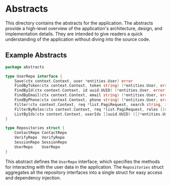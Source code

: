 # Abstracts

This directory contains the abstracts for the application. The abstracts provide a high-level overview of the application's architecture, design, and implementation details. They are intended to give readers a quick understanding of the application without diving into the source code.

## Example Abstracts

```go
package abstracts

type UserRepo interface {
	Save(ctx context.Context, user *entities.User) error
	FindByToken(ctx context.Context, token string) (*entities.User, error)
	FindById(ctx context.Context, id uuid.UUID) (*entities.User, error)
	FindByEmail(ctx context.Context, email string) (*entities.User, error)
	FindByPhone(ctx context.Context, phone string) (*entities.User, error)
	Filter(ctx context.Context, req *list.PagiRequest, search string, isActive string) (*list.PagiResponse[*entities.User], error)
	FilterByRoles(ctx context.Context, req *list.PagiRequest, roles []string) (*list.PagiResponse[*entities.User], error)
	ListByIds(ctx context.Context, userIds []uuid.UUID) ([]*entities.User, error)
}

type Repositories struct {
	ContactRepo ContactRepo
	VerifyRepo  VerifyRepo
	SessionRepo SessionRepo
	UserRepo    UserRepo
}
```

This abstract defines the `UserRepo` interface, which specifies the methods for interacting with the user data in the application. The `Repositories` struct aggregates all the repository interfaces into a single struct for easy access and dependency injection.
